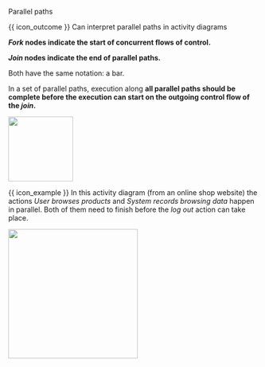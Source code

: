 <span id="title">Parallel paths</span>

<span id="prereqs"></span>

<span id="outcomes">{{ icon_outcome }} Can interpret parallel paths in activity diagrams</span>

<div id="body">

**_Fork_ nodes indicate the start of <tooltip content="parallel">concurrent</tooltip> flows of control.** 

**_Join_ nodes indicate the end of parallel paths.**

Both have the same notation: a bar.   

In a <tooltip content="paths within a matching fork-join pair">set of parallel paths</tooltip>, execution along **all parallel paths should be complete before the execution can start on the outgoing control flow of the _join_.**

<img src="{{baseUrl}}/uml/activityDiagrams/basicNotations/parallelPaths/images/notation.png" height="130" />

<box>

{{ icon_example }} In this activity diagram (from an online shop website) the actions _User browses products_ and _System records browsing data_ happen in parallel. Both of them need to finish before the _log out_ action can take place.

<img src="{{baseUrl}}/uml/activityDiagrams/basicNotations/parallelPaths/images/example.png" width="260" />

</box>

</div>

<div id="extras">
  <include src="exercises.md" />
</div>
